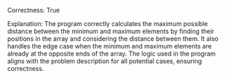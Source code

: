 Correctness: True

Explanation: The program correctly calculates the maximum possible distance between the minimum and maximum elements by finding their positions in the array and considering the distance between them. It also handles the edge case when the minimum and maximum elements are already at the opposite ends of the array. The logic used in the program aligns with the problem description for all potential cases, ensuring correctness.